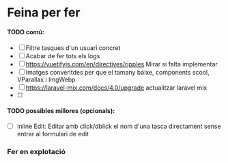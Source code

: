 # Feina per fer

#### TODO comú:
- [ ] Filtre tasques d'un usuari concret
- [ ] Acabar de fer tots els logs 
- [ ] https://vuetifyjs.com/en/directives/ripples Mirar si falta implementar
- [ ] Imatges converitdes per que el tamany baixe, components scool, VParallax i ImgWebp
- [ ] https://laravel-mix.com/docs/4.0/upgrade actualitzar laravel mix
- [ ] 
#### TODO possibles millores (opcionals):   
- [ ] inline Edit: Editar amb click/dblick el nom d'una tasca directament sense entrar al formulari de edit

### Fer en explotació